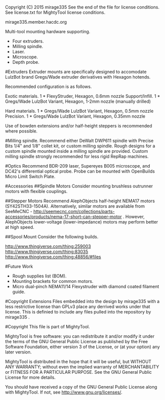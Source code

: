 Copyright (C) 2015 mirage335
See the end of the file for license conditions.
See license.txt for MightyTool license conditions.

mirage335.member.hacdc.org

Multi-tool mounting hardware supporting.
* Four extruders.
* Milling spindle.
* Laser.
* Microscope.
* Depth probe.

#Extruders
Extruder mounts are specifically designed to accomodate LulzBot brand Gregs/Wade extruder derivatives with Hexagon hotends.

Recommended configuration is as follows.

Exotic materials.	1 * FlexyStruder, Hexagon, 0.6mm nozzle
Support/Infill.		1 * Gregs/Wade LulzBot Variant, Hexagon, 1-2mm nozzle (manually drilled)

Hard materials.		1 * Gregs/Wade LulzBot Variant, Hexagon, 0.5mm nozzle
Precision.		1 * Gregs/Wade LulzBot Variant, Hexagon, 0.35mm nozzle

Use of bowden extensions and/or half-height steppers is recommended where possible.

#Milling spindle.
Recommend either DeWalt DWP611 spindle with Precise Bits 1/4" and 1/8" collet kit, or custom milling spindle. Rough designs for a custom spindle mounted inside a milling spindle are provided. Custom milling spindle strongly recommended for less rigid RepRap machines.

#Optics
Recommend BDR-209 laser, Supereyes B005 microscope, and DC42's differential optical probe. Probe can be mounted with OpenBuilds Micro Limit Switch Plate.

#Accessories
##Spindle Motors
Consider mounting brushless outrunner motors with flexible couplings.

##Stepper Motors
Recommend AlephObjects half-height NEMA17 motors (SY42STH33-1504A). Alternatively, similar motors are available from SeeMeCNC - http://seemecnc.com/collections/parts-accessories/products/nema-17-short-can-stepper-motor . However, AlephObjects lower-voltage (lower-impedance) motors may perform better at high speed.

##Spool Mount
Consider the following builds.

http://www.thingiverse.com/thing:259003
http://www.thingiverse.com/thing:83035
http://www.thingiverse.com/thing:48856/#files

#Future Work
* Rough supplies list (BOM).
* Mounting brackets for common motors.
* Micro dual-pinch NEMA11/14 Flexystruder with diamond coated filament guide.

#Copyright Extensions
Files embedded into the design by mirage335 with a less restrictive license than GPLv3 place any derrived works under that license. This is definied to include any files pulled into the repository by mirage335 .

#Copyright
This file is part of MightyTool.

MightyTool is free software: you can redistribute it and/or modify
it under the terms of the GNU General Public License as published by
the Free Software Foundation, either version 3 of the License, or
(at your option) any later version.

MightyTool is distributed in the hope that it will be useful,
but WITHOUT ANY WARRANTY; without even the implied warranty of
MERCHANTABILITY or FITNESS FOR A PARTICULAR PURPOSE.  See the
GNU General Public License for more details.

You should have received a copy of the GNU General Public License
along with MightyTool.  If not, see <http://www.gnu.org/licenses/>.